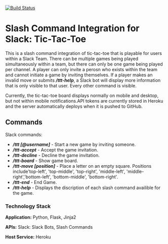 [![Build Status](https://travis-ci.org/freesoft/Slack_TicTacToe.svg?branch=master)](https://travis-ci.org/freesoft/Slack_TicTacToe)

# Slash Command Integration for Slack: Tic-Tac-Toe

This is a slash command integration of tic-tac-toe that is playable for users within a Slack Team. There can be multiple games being played simultaneously within a team, but there can only be one game being played per channel. A player can only invite a perosn who exists within the team and cannot initiate a game by inviting themselves. If a player makes an invalid move or submits ___/ttt-help___, a Slack bot will display more information that is only visible to that user. Every other command is visible. 

Currently, the tic-tac-toe board displays normally on mobile and desktop, but not within mobile notifications.API tokens are currently stored in Heroku and the server automatically deploys when it is pushed to GitHub.


## Commands

Slack commands:

- ___/ttt [@username]___ - Start a new game by inviting someone.
- ___/ttt-accept___ - Accept the game invitation.
- ___/ttt-decline___ - Decline the game invitation.
- ___/ttt-board___ - Show game board.
- ___/ttt-move [position]___ - Place a letter on an empty square. Positions include'top-left', 'top-middle', 'top-right', 'middle-left', 'middle-right','bottom-left', 'bottom-middle', 'bottom-right'.
- ___/ttt-end___ - End Game.
- ___/ttt-help___ - Displays the discription of each slash command availible for the game.


### Technology Stack

**Application:** Python, Flask, Jinja2

**APIs:** Slack: Slack Bots, Slash Commands

**Host Service:** Heroku


